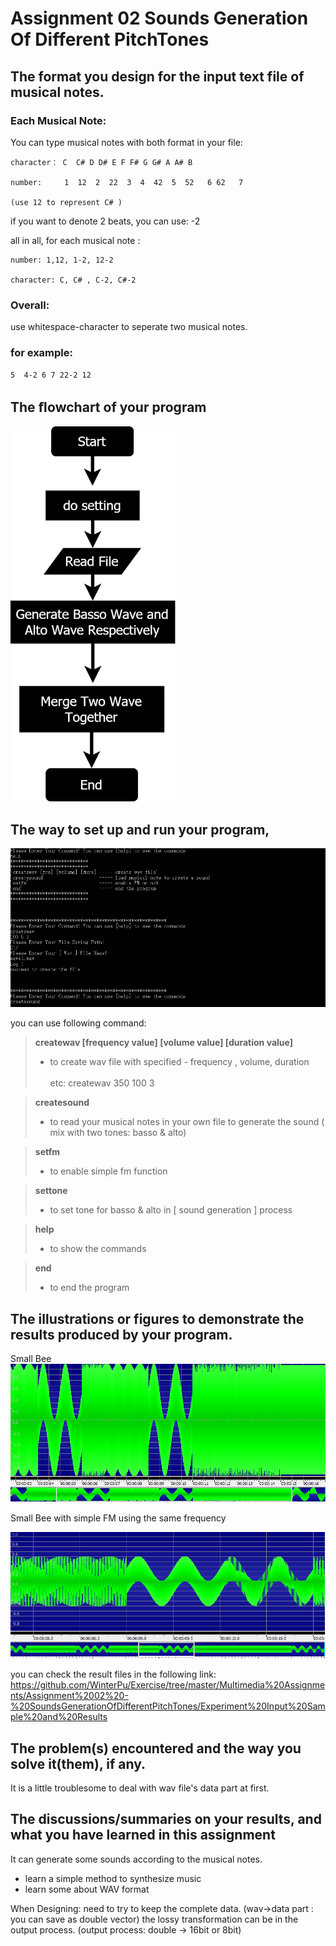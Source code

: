 # Assignment 02 Sounds Generation Of Different PitchTones
## The format you design for the input text file of musical notes.



### Each Musical Note:

You can type musical notes with both format in your file:

```
character： C  C# D D# E F F# G G# A A# B

number:     1  12  2  22  3  4  42  5  52   6 62   7

(use 12 to represent C# )
```



if you want to denote 2 beats, you can use: -2

all in all,  for each musical note :

```
number: 1,12, 1-2, 12-2

character: C, C# , C-2, C#-2
```


### Overall:

use whitespace-character to seperate two musical notes.

### for example:

`5  4-2 6 7 22-2 12`



## The ﬂowchart of your program

<img src="https://github.com/WinterPu/Exercise/blob/master/Multimedia%20Assignments/Assignment%2002%20-%20SoundsGenerationOfDifferentPitchTones/README_IMAGE/Flowchart.png?raw=true" height="600" alt="flow chart">


## The way to set up and run your program,
 
![UI](https://github.com/WinterPu/Exercise/blob/master/Multimedia%20Assignments/Assignment%2002%20-%20SoundsGenerationOfDifferentPitchTones/README_IMAGE/UI.png?raw=true)

you can use following command:

>**createwav [frequency value] [volume value] [duration value]**
>- to create wav file with specified - frequency , volume, duration
><br></br>etc: createwav 350 100 3

>**createsound**
>- to read your musical notes in your own file to generate the sound ( mix with two tones: basso & alto)

>**setfm**
>- to enable simple fm function 

>**settone**
>- to set tone for basso & alto in [ sound generation ] process

>**help**
>- to show the commands

>**end**
>- to end the program


## The illustrations or figures to demonstrate the results produced by your program.

Small Bee 
![Small Bee Result](https://github.com/WinterPu/Exercise/blob/master/Multimedia%20Assignments/Assignment%2002%20-%20SoundsGenerationOfDifferentPitchTones/README_IMAGE/SmallBee.PNG?raw=true)

Small Bee with simple FM using the same frequency

![Small Bee FM Result](https://github.com/WinterPu/Exercise/blob/master/Multimedia%20Assignments/Assignment%2002%20-%20SoundsGenerationOfDifferentPitchTones/README_IMAGE/SmallBee_FM_Using%20The%20Same%20Frequency.PNG?raw=true)


you can check the result files in the following link:
https://github.com/WinterPu/Exercise/tree/master/Multimedia%20Assignments/Assignment%2002%20-%20SoundsGenerationOfDifferentPitchTones/Experiment%20Input%20Sample%20and%20Results

## The problem(s) encountered and the way you solve it(them), if any.



It is a little troublesome to deal with wav file's data part at first.





## The discussions/summaries on your results, and what you have learned in this assignment

It can generate some sounds according to the musical notes.

- learn a simple method to synthesize music
- learn some about WAV format


When Designing:
need to try to keep the complete data. (wav->data part  : you can save as double vector)
the lossy transformation can be in the output process. (output process: double -> 16bit or 8bit)
